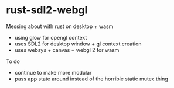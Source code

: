 # rust-sdl2-webgl

Messing about with rust on desktop + wasm 

- using glow for opengl context 
- uses SDL2 for desktop window + gl context creation
- uses websys + canvas + webgl 2 for wasm 

To do 
- continue to make more modular
- pass app state around instead of the horrible static mutex thing 